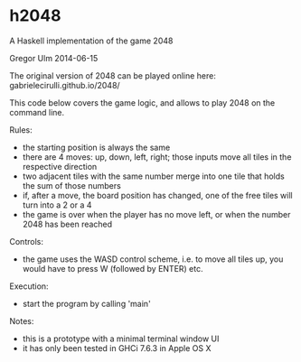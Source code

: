 h2048
=====
A Haskell implementation of the game 2048

Gregor Ulm
2014-06-15


The original version of 2048 can be played online here:
gabrielecirulli.github.io/2048/


This code below covers the game logic, and allows to play 2048
on the command line.


Rules:

- the starting position is always the same
- there are 4 moves: up, down, left, right; those
    inputs move all tiles in the respective direction
- two adjacent tiles with the same number merge into one
    tile that holds the sum of those numbers
- if, after a move, the board position has changed, one of
    the free tiles will turn into a 2 or a 4
- the game is over when the player has no move left, or
    when the number 2048 has been reached


Controls:

- the game uses the WASD control scheme, i.e. to move all tiles
    up, you would have to press W (followed by ENTER) etc.


Execution:

- start the program by calling 'main'


Notes:

- this is a prototype with a minimal terminal window UI
- it has only been tested in GHCi 7.6.3 in Apple OS X
